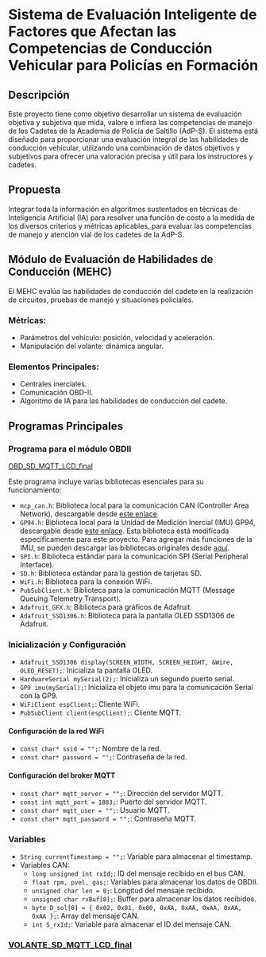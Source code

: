 # Sistema de Evaluación Inteligente de Factores que Afectan las Competencias de Conducción Vehicular para Policías en Formación

## Descripción

Este proyecto tiene como objetivo desarrollar un sistema de evaluación objetiva y subjetiva que mida, valore e infiera las competencias de manejo de los Cadetes de la Academia de Policía de Saltillo (AdP-S). El sistema está diseñado para proporcionar una evaluación integral de las habilidades de conducción vehicular, utilizando una combinación de datos objetivos y subjetivos para ofrecer una valoración precisa y útil para los instructores y cadetes.

## Propuesta

Integrar toda la información en algoritmos sustentados en técnicas de Inteligencia Artificial (IA) para resolver una función de costo a la medida de los diversos criterios y métricas aplicables, para evaluar las competencias de manejo y atención vial de los cadetes de la AdP-S.

## Módulo de Evaluación de Habilidades de Conducción (MEHC)

El MEHC evalúa las habilidades de conducción del cadete en la realización de circuitos, pruebas de manejo y situaciones policiales.

### Métricas:

- Parámetros del vehículo: posición, velocidad y aceleración.
- Manipulación del volante: dinámica angular.

### Elementos Principales:

- Centrales inerciales.
- Comunicación OBD-II.
- Algoritmo de IA para las habilidades de conducción del cadete.

## Programas Principales

### Programa para el módulo OBDII
[OBD_SD_MQTT_LCD_final](https://github.com/Frunk98/RD-COECYT/tree/main/Programas/OBD_SD_MQTT_LCD_final)

Este programa incluye varias bibliotecas esenciales para su funcionamiento:

- `mcp_can.h`: Biblioteca local para la comunicación CAN (Controller Area Network), descargable desde [este enlace](https://github.com/Frunk98/RD-COECYT/blob/main/MCP_CAN_lib-master.zip).
- `GP94.h`: Biblioteca local para la Unidad de Medición Inercial (IMU) GP94, descargable desde [este enlace](https://github.com/Frunk98/RD-COECYT/blob/main/GP9-modificados.zip). Esta biblioteca está modificada específicamente para este proyecto. Para agregar más funciones de la IMU, se pueden descargar las bibliotecas originales desde [aquí](https://github.com/Frunk98/RD-COECYT/blob/main/GP9-original.zip).
- `SPI.h`: Biblioteca estándar para la comunicación SPI (Serial Peripheral Interface).
- `SD.h`: Biblioteca estándar para la gestión de tarjetas SD.
- `WiFi.h`: Biblioteca para la conexión WiFi.
- `PubSubClient.h`: Biblioteca para la comunicación MQTT (Message Queuing Telemetry Transport).
- `Adafruit_GFX.h`: Biblioteca para gráficos de Adafruit.
- `Adafruit_SSD1306.h`: Biblioteca para la pantalla OLED SSD1306 de Adafruit.

### Inicialización y Configuración

- `Adafruit_SSD1306 display(SCREEN_WIDTH, SCREEN_HEIGHT, &Wire, OLED_RESET);`: Inicializa la pantalla OLED.
- `HardwareSerial mySerial(2);`: Inicializa un segundo puerto serial.
- `GP9 imu(mySerial);`: Inicializa el objeto imu para la comunicación Serial con la GP9.
- `WiFiClient espClient;`: Cliente WiFi.
- `PubSubClient client(espClient);`: Cliente MQTT.

#### Configuración de la red WiFi

- `const char* ssid = "";`: Nombre de la red.
- `const char* password = "";`: Contraseña de la red.

#### Configuración del broker MQTT

- `const char* mqtt_server = "";`: Dirección del servidor MQTT.
- `const int mqtt_port = 1883;`: Puerto del servidor MQTT.
- `const char* mqtt_user = "";`: Usuario MQTT.
- `const char* mqtt_password = "";`: Contraseña MQTT.

### Variables

- `String currentTimestamp = "";`: Variable para almacenar el timestamp.
- Variables CAN:
  - `long unsigned int rxId;`: ID del mensaje recibido en el bus CAN.
  - `float rpm, pvel, gas;`: Variables para almacenar los datos de OBDII.
  - `unsigned char len = 0;`: Longitud del mensaje recibido.
  - `unsigned char rxBuf[8];`: Buffer para almacenar los datos recibidos.
  - `byte D_sol[8] = { 0x02, 0x01, 0x00, 0xAA, 0xAA, 0xAA, 0xAA, 0xAA };`: Array del mensaje CAN.
  - `int S_rxId;`: Variable para almacenar el ID del mensaje CAN.
 

### [VOLANTE_SD_MQTT_LCD_final](https://github.com/Frunk98/RD-COECYT/tree/main/Programas/VOLANTE_SD_MQTT_LCD_final)
